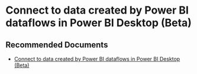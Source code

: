   <properties
	pageTitle="connect to dataflows in power bi desktop"
	description="connect to dataflows in power bi desktop"
	service="microsoft.PowerBIDedicated"
	resource="capacities"
	authors="pjfreitas"
	ms.author="pfreitas"	
	displayOrder="860"
	selfHelpType="generic"
	supportTopicIds="32631223"
	productPesIds="16334"
	cloudEnvironments="public, MoonCake, fairfax" 
	articleId="e680f9ad-8c74-2928-c214-4981874c54ae"
	ownershipId="PowerBI_PowerBI"
/>

# Connect to data created by Power BI dataflows in Power BI Desktop (Beta)

## **Recommended Documents**

* [Connect to data created by Power BI dataflows in Power BI Desktop (Beta)](https://docs.microsoft.com/power-bi/desktop-connect-dataflows)
